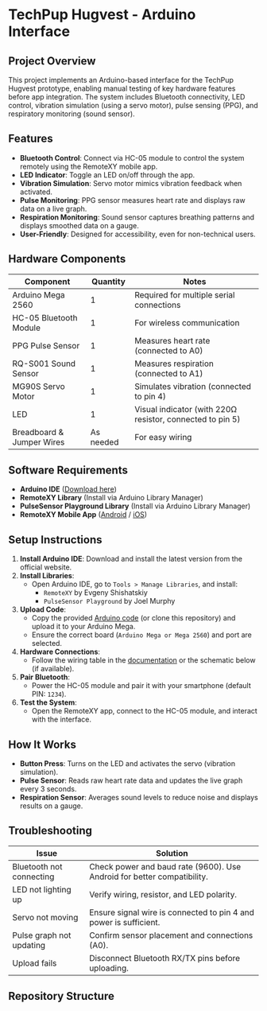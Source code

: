 # TechPup Hugvest - Arduino Interface

## Project Overview
This project implements an Arduino-based interface for the TechPup Hugvest prototype, enabling manual testing of key hardware features before app integration. The system includes Bluetooth connectivity, LED control, vibration simulation (using a servo motor), pulse sensing (PPG), and respiratory monitoring (sound sensor).

## Features
- **Bluetooth Control**: Connect via HC-05 module to control the system remotely using the RemoteXY mobile app.
- **LED Indicator**: Toggle an LED on/off through the app.
- **Vibration Simulation**: Servo motor mimics vibration feedback when activated.
- **Pulse Monitoring**: PPG sensor measures heart rate and displays raw data on a live graph.
- **Respiration Monitoring**: Sound sensor captures breathing patterns and displays smoothed data on a gauge.
- **User-Friendly**: Designed for accessibility, even for non-technical users.

## Hardware Components
| Component | Quantity | Notes |
|-----------|----------|-------|
| Arduino Mega 2560 | 1 | Required for multiple serial connections |
| HC-05 Bluetooth Module | 1 | For wireless communication |
| PPG Pulse Sensor | 1 | Measures heart rate (connected to A0) |
| RQ-S001 Sound Sensor | 1 | Measures respiration (connected to A1) |
| MG90S Servo Motor | 1 | Simulates vibration (connected to pin 4) |
| LED | 1 | Visual indicator (with 220Ω resistor, connected to pin 5) |
| Breadboard & Jumper Wires | As needed | For easy wiring |

## Software Requirements
- **Arduino IDE** ([Download here](https://www.arduino.cc/en/software))
- **RemoteXY Library** (Install via Arduino Library Manager)
- **PulseSensor Playground Library** (Install via Arduino Library Manager)
- **RemoteXY Mobile App** ([Android](https://play.google.com/store/apps/details?id=com.remotexy) / [iOS](https://apps.apple.com/app/remotexy/id1541119765))

## Setup Instructions
1. **Install Arduino IDE**: Download and install the latest version from the official website.
2. **Install Libraries**: 
   - Open Arduino IDE, go to `Tools > Manage Libraries`, and install:
     - `RemoteXY` by Evgeny Shishatskiy
     - `PulseSensor Playground` by Joel Murphy
3. **Upload Code**: 
   - Copy the provided [Arduino code](#) (or clone this repository) and upload it to your Arduino Mega.
   - Ensure the correct board (`Arduino Mega or Mega 2560`) and port are selected.
4. **Hardware Connections**: 
   - Follow the wiring table in the [documentation](#) or the schematic below (if available).
5. **Pair Bluetooth**: 
   - Power the HC-05 module and pair it with your smartphone (default PIN: `1234`).
6. **Test the System**: 
   - Open the RemoteXY app, connect to the HC-05 module, and interact with the interface.

## How It Works
- **Button Press**: Turns on the LED and activates the servo (vibration simulation).
- **Pulse Sensor**: Reads raw heart rate data and updates the live graph every 3 seconds.
- **Respiration Sensor**: Averages sound levels to reduce noise and displays results on a gauge.

## Troubleshooting
| Issue | Solution |
|-------|----------|
| Bluetooth not connecting | Check power and baud rate (9600). Use Android for better compatibility. |
| LED not lighting up | Verify wiring, resistor, and LED polarity. |
| Servo not moving | Ensure signal wire is connected to pin 4 and power is sufficient. |
| Pulse graph not updating | Confirm sensor placement and connections (A0). |
| Upload fails | Disconnect Bluetooth RX/TX pins before uploading. |

## Repository Structure
